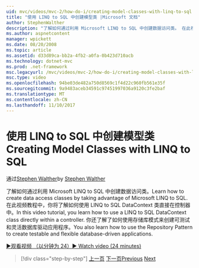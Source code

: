 ```yaml
---
uid: mvc/videos/mvc-2/how-do-i/creating-model-classes-with-linq-to-sql
title: "使用 LINQ to SQL 中创建模型类 |Microsoft 文档"
author: StephenWalther
description: "了解如何通过利用 Microsoft LINQ to SQL 中创建数据访问类。 在此视频教程中，你将了解如何使用 LINQ to SQL DataContext..."
ms.author: aspnetcontent
manager: wpickett
ms.date: 08/20/2008
ms.topic: article
ms.assetid: d33d89ca-bb2a-4fb2-a0fa-0b423d710acb
ms.technology: dotnet-mvc
ms.prod: .net-framework
msc.legacyurl: /mvc/videos/mvc-2/how-do-i/creating-model-classes-with-linq-to-sql
msc.type: video
ms.openlocfilehash: 94be03de482a750d8569c1f4d22c960fb561e35f
ms.sourcegitcommit: 9a9483aceb34591c97451997036a9120c3fe2baf
ms.translationtype: MT
ms.contentlocale: zh-CN
ms.lasthandoff: 11/10/2017
---
```

<a name="creating-model-classes-with-linq-to-sql"></a><span data-ttu-id="aa8de-104">使用 LINQ to SQL 中创建模型类</span><span class="sxs-lookup"><span data-stu-id="aa8de-104">Creating Model Classes with LINQ to SQL</span></span>
====================
<span data-ttu-id="aa8de-105">通过[Stephen Walther](https://github.com/StephenWalther)</span><span class="sxs-lookup"><span data-stu-id="aa8de-105">by [Stephen Walther](https://github.com/StephenWalther)</span></span>

<span data-ttu-id="aa8de-106">了解如何通过利用 Microsoft LINQ to SQL 中创建数据访问类。</span><span class="sxs-lookup"><span data-stu-id="aa8de-106">Learn how to create data access classes by taking advantage of Microsoft LINQ to SQL.</span></span> <span data-ttu-id="aa8de-107">在此视频教程中，你将了解如何使用 LINQ to SQL DataContext 类直接在控制器中。</span><span class="sxs-lookup"><span data-stu-id="aa8de-107">In this video tutorial, you learn how to use a LINQ to SQL DataContext class directly within a controller.</span></span> <span data-ttu-id="aa8de-108">你还了解了如何使用存储库模式来创建可测试和灵活数据库驱动应用程序。</span><span class="sxs-lookup"><span data-stu-id="aa8de-108">You also learn how to use the Repository Pattern to create testable and flexible database-driven applications.</span></span>

[<span data-ttu-id="aa8de-109">&#9654;观看视频 （以分钟为 24）</span><span class="sxs-lookup"><span data-stu-id="aa8de-109">&#9654; Watch video (24 minutes)</span></span>](https://channel9.msdn.com/Blogs/ASP-NET-Site-Videos/creating-model-classes-with-linq-to-sql)

>[!div class="step-by-step"]
<span data-ttu-id="aa8de-110">[上一页](creating-custom-html-helpers.md)
[下一页](displaying-a-table-of-database-data.md)</span><span class="sxs-lookup"><span data-stu-id="aa8de-110">[Previous](creating-custom-html-helpers.md)
[Next](displaying-a-table-of-database-data.md)</span></span>
